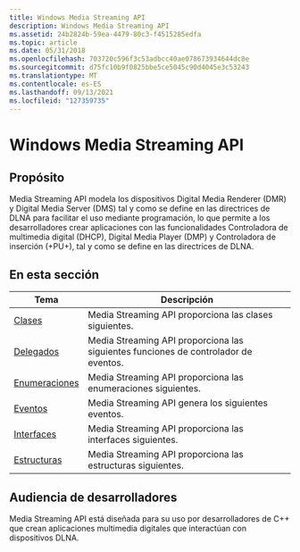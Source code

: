 ```yaml
---
title: Windows Media Streaming API
description: Windows Media Streaming API
ms.assetid: 24b2824b-59ea-4479-80c3-f4515285edfa
ms.topic: article
ms.date: 05/31/2018
ms.openlocfilehash: 703720c596f3c53adbcc40ae078673934644dc8e
ms.sourcegitcommit: d75fc10b9f0825bbe5ce5045c90d4045e3c53243
ms.translationtype: MT
ms.contentlocale: es-ES
ms.lasthandoff: 09/13/2021
ms.locfileid: "127359735"
---
```

# <a name="windows-media-streaming-api"></a>Windows Media Streaming API

## <a name="purpose"></a>Propósito

Media Streaming API modela los dispositivos Digital Media Renderer (DMR) y Digital Media Server (DMS) tal y como se define en las directrices de DLNA para facilitar el uso mediante programación, lo que permite a los desarrolladores crear aplicaciones con las funcionalidades Controladora de multimedia digital (DHCP), Digital Media Player (DMP) y Controladora de inserción (+PU+), tal y como se define en las directrices de DLNA.

## <a name="in-this-section"></a>En esta sección



| Tema                                       | Descripción                                                                         |
|---------------------------------------------|-------------------------------------------------------------------------------------|
| [Clases](classes.md)<br/>           | Media Streaming API proporciona las clases siguientes. <br/>                 |
| [Delegados](delegates.md)<br/>       | Media Streaming API proporciona las siguientes funciones de controlador de eventos. <br/> |
| [Enumeraciones](enumerations.md)<br/> | Media Streaming API proporciona las enumeraciones siguientes. <br/>            |
| [Eventos](events.md)<br/>             | Media Streaming API genera los siguientes eventos.<br/>                  |
| [Interfaces](interfaces.md)<br/>     | Media Streaming API proporciona las interfaces siguientes.<br/>               |
| [Estructuras](structures.md)<br/>     | Media Streaming API proporciona las estructuras siguientes.<br/>               |



 

## <a name="developer-audience"></a>Audiencia de desarrolladores

Media Streaming API está diseñada para su uso por desarrolladores de C++ que crean aplicaciones multimedia digitales que interactúan con dispositivos DLNA.

 

 





